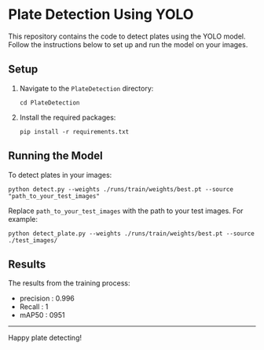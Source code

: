 # Plate Detection Using YOLO

This repository contains the code to detect plates using the YOLO model. Follow the instructions below to set up and run the model on your images.

## Setup

1. Navigate to the `PlateDetection` directory:
    ```
    cd PlateDetection
    ```

2. Install the required packages:
    ```
    pip install -r requirements.txt
    ```

## Running the Model

To detect plates in your images:

``` 
python detect.py --weights ./runs/train/weights/best.pt --source "path_to_your_test_images" 
```

Replace `path_to_your_test_images` with the path to your test images. For example:

```
python detect_plate.py --weights ./runs/train/weights/best.pt --source ./test_images/
```

## Results

The results from the training process:
- precision : 0.996 
- Recall : 1
- mAP50 : 0951

---

Happy plate detecting!
